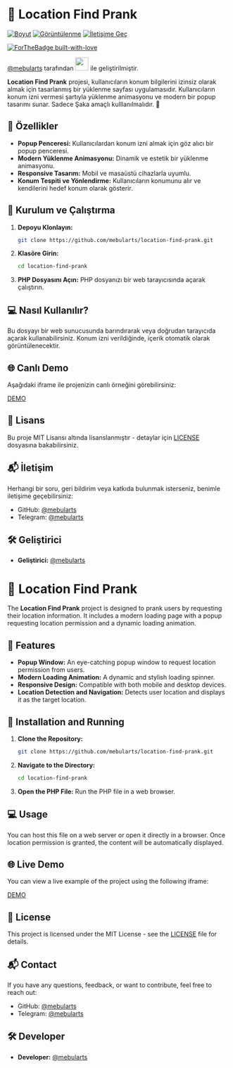 # 🚀 **Location Find Prank**

[![Boyut](https://img.shields.io/github/repo-size/mebularts/Username-Creator?logo=php&logoColor=white&label=Boyut)](#)
[![Görüntülenme](https://hits.seeyoufarm.com/api/count/incr/badge.svg?url=https://github.com/mebularts/Username-Creator&title=Görüntülenme)](#)
<a href="https://t.me/mebularts" target="_blank"><img src="https://img.shields.io/badge/☕️-İletişime%20Geç-ffdd00" title="İletişime Geç"></a>

[![ForTheBadge built-with-love](https://ForTheBadge.com/images/badges/built-with-love.svg)](https://t.me/mebularts/)

[@mebularts](https://t.me/mebularts) tarafından <img src="https://images-wixmp-ed30a86b8c4ca887773594c2.wixmp.com/f/17fa94fb-0ae5-45a2-8313-2d3eedaf69db/d8fohut-eb4f893c-d1ad-4111-8e05-29993454b082.gif?token=eyJ0eXAiOiJKV1QiLCJhbGciOiJIUzI1NiJ9.eyJzdWIiOiJ1cm46YXBwOjdlMGQxODg5ODIyNjQzNzNhNWYwZDQxNWVhMGQyNmUwIiwiaXNzIjoidXJuOmFwcDo3ZTBkMTg4OTgyMjY0MzczYTVmMGQ0MTVlYTBkMjZlMCIsIm9iaiI6W1t7InBhdGgiOiJcL2ZcLzE3ZmE5NGZiLTBhZTUtNDVhMi04MzEzLTJkM2VlZGFmNjlkYlwvZDhmb2h1dC1lYjRmODkzYy1kMWFkLTQxMTEtOGUwNS0yOTk5MzQ1NGIwODIuZ2lmIn1dXSwiYXVkIjpbInVybjpzZXJ2aWNlOmZpbGUuZG93bmxvYWQiXX0.J7M952F5dOS4-H45vJfTWA1yYE0ePYbTwamSfZHEQPY" width="30" height="30" /> ile geliştirilmiştir.


**Location Find Prank** projesi, kullanıcıların konum bilgilerini izinsiz olarak almak için tasarlanmış bir yüklenme sayfası uygulamasıdır. Kullanıcıların konum izni vermesi şartıyla yüklenme animasyonu ve modern bir popup tasarımı sunar. 
Sadece Şaka amaçlı kulllanılmalıdır. 🫠

## 🌟 **Özellikler**

- **Popup Penceresi:** Kullanıcılardan konum izni almak için göz alıcı bir popup penceresi.
- **Modern Yüklenme Animasyonu:** Dinamik ve estetik bir yüklenme animasyonu.
- **Responsive Tasarım:** Mobil ve masaüstü cihazlarla uyumlu.
- **Konum Tespiti ve Yönlendirme:** Kullanıcıların konumunu alır ve kendilerini hedef konum olarak gösterir.

## 🔧 **Kurulum ve Çalıştırma**

1. **Depoyu Klonlayın:**
   ```bash
   git clone https://github.com/mebularts/location-find-prank.git
   ```

2. **Klasöre Girin:**
   ```bash
   cd location-find-prank
   ```

3. **PHP Dosyasını Açın:** PHP dosyanızı bir web tarayıcısında açarak çalıştırın.

## 💻 **Nasıl Kullanılır?**

Bu dosyayı bir web sunucusunda barındırarak veya doğrudan tarayıcıda açarak kullanabilirsiniz. Konum izni verildiğinde, içerik otomatik olarak görüntülenecektir.

## 🌐 **Canlı Demo**

Aşağıdaki iframe ile projenizin canlı örneğini görebilirsiniz:

[DEMO](https://adofon.linkol.in/location/location.php)

## 📜 **Lisans**

Bu proje MIT Lisansı altında lisanslanmıştır - detaylar için [LICENSE](LICENSE) dosyasına bakabilirsiniz.

## 📬 **İletişim**

Herhangi bir soru, geri bildirim veya katkıda bulunmak isterseniz, benimle iletişime geçebilirsiniz:

- GitHub: [@mebularts](https://github.com/mebularts)
- Telegram: [@mebularts](https://t.me/mebularts)

## 🛠️ **Geliştirici**

- **Geliştirici:** [@mebularts](https://github.com/mebularts)

  
# 🚀 **Location Find Prank**

The **Location Find Prank** project is designed to prank users by requesting their location information. It includes a modern loading page with a popup requesting location permission and a dynamic loading animation.

## 🌟 **Features**

- **Popup Window:** An eye-catching popup window to request location permission from users.
- **Modern Loading Animation:** A dynamic and stylish loading spinner.
- **Responsive Design:** Compatible with both mobile and desktop devices.
- **Location Detection and Navigation:** Detects user location and displays it as the target location.

## 🔧 **Installation and Running**

1. **Clone the Repository:**
   ```bash
   git clone https://github.com/mebularts/location-find-prank.git
   ```

2. **Navigate to the Directory:**
   ```bash
   cd location-find-prank
   ```

3. **Open the PHP File:** Run the PHP file in a web browser.

## 💻 **Usage**

You can host this file on a web server or open it directly in a browser. Once location permission is granted, the content will be automatically displayed.

## 🌐 **Live Demo**

You can view a live example of the project using the following iframe:

[DEMO](https://adofon.linkol.in/location/location.php)

## 📜 **License**

This project is licensed under the MIT License - see the [LICENSE](LICENSE) file for details.

## 📬 **Contact**

If you have any questions, feedback, or want to contribute, feel free to reach out:

- GitHub: [@mebularts](https://github.com/mebularts)
- Telegram: [@mebularts](https://t.me/mebularts)

## 🛠️ **Developer**

- **Developer:** [@mebularts](https://github.com/mebularts)
